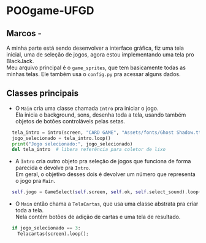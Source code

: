 # POOgame-UFGD


## Marcos - 
A minha parte está sendo desenvolver a interface gráfica, fiz uma tela inicial, uma de seleção de jogos, agora estou implementando uma tela pro BlackJack.  
Meu arquivo principal é o `game_sprites`, que tem basicamente todas as minhas telas. Ele também usa o `config.py` pra acessar alguns dados.

## Classes principais

- O `Main` cria uma classe chamada `Intro` pra iniciar o jogo.  
  Ela inicia o background, sons, desenha toda a tela, usando também objetos de botões controláveis pelas setas.

```python
  tela_intro = intro(screen, "CARD GAME", "Assets/fonts/Ghost Shadow.ttf", 64, 1)
  jogo_selecionado = tela_intro.loop()
  print("Jogo selecionado:", jogo_selecionado)
  del tela_intro  # libera referência para coletor de lixo
  ```

- A `Intro` cria outro objeto pra seleção de jogos que funciona de forma parecida e devolve pra `Intro`.  
  Em geral, o objetivo desses dois é devolver um número que representa o jogo pra `Main`.


```python
  self.jogo = GameSelect(self.screen, self.ok, self.select_sound).loop()
```



- O `Main` então chama a `TelaCartas`, que usa uma classe abstrata pra criar toda a tela.  
  Nela contém botões de adição de cartas e uma tela de resultado.


```python
  if jogo_selecionado == 3:
    Telacartas(screen).loop();
```